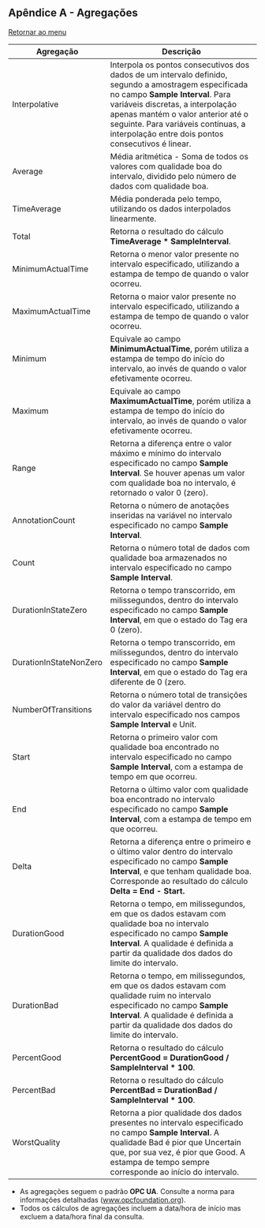 
## Apêndice A - Agregações

[Retornar ao menu](menu.md)

|Agregação|Descrição|
|---|---|
|Interpolative|Interpola os pontos consecutivos dos dados de um intervalo definido, segundo a amostragem especificada no campo **Sample Interval**. Para variáveis discretas, a interpolação apenas mantém o valor anterior até o seguinte. Para variáveis contínuas, a interpolação entre dois pontos consecutivos é linear.|
|Average|Média aritmética - Soma de todos os valores com qualidade boa do intervalo, dividido pelo número de dados com qualidade boa.|
|TimeAverage|Média ponderada pelo tempo, utilizando os dados interpolados linearmente.|
|Total|Retorna o resultado do cálculo **TimeAverage * SampleInterval**.|
|MinimumActualTime|Retorna o menor valor presente no intervalo especificado, utilizando a estampa de tempo de quando o valor ocorreu.|
|MaximumActualTime|Retorna o maior valor presente no intervalo especificado, utilizando a estampa de tempo de quando o valor ocorreu.|
|Minimum|Equivale ao campo **MinimumActualTime**, porém utiliza a estampa de tempo do início do intervalo, ao invés de quando o valor efetivamente ocorreu.|
|Maximum|Equivale ao campo **MaximumActualTime**, porém utiliza a estampa de tempo do início do intervalo, ao invés de quando o valor efetivamente ocorreu.|
|Range|Retorna a diferença entre o valor máximo e mínimo do intervalo especificado no campo **Sample Interval**. Se houver apenas um valor com qualidade boa no intervalo, é retornado o valor 0 (zero).|
|AnnotationCount|Retorna o número de anotações inseridas na variável no intervalo especificado no campo **Sample Interval**.|
|Count|Retorna o número total de dados com qualidade boa armazenados no intervalo especificado no campo **Sample Interval**.|
|DurationInStateZero|Retorna o tempo transcorrido, em milissegundos, dentro do intervalo especificado no campo **Sample Interval**, em que o estado do Tag era 0 (zero).|
|DurationInStateNonZero|Retorna o tempo transcorrido, em milissegundos, dentro do intervalo especificado no campo **Sample Interval**, em que o estado do Tag era diferente de 0 (zero.|
|NumberOfTransitions|Retorna o número total de transições do valor da variável dentro do intervalo especificado nos campos **Sample Interval** e Unit.|
|Start|Retorna o primeiro valor com qualidade boa encontrado no intervalo especificado no campo **Sample Interval**, com a estampa de tempo em que ocorreu.|
|End|Retorna o último valor com qualidade boa encontrado no intervalo especificado no campo **Sample Interval**, com a estampa de tempo em que ocorreu.|
|Delta|Retorna a diferença entre o primeiro e o último valor dentro do intervalo especificado no campo **Sample Interval**, e que tenham qualidade boa. Corresponde ao resultado do cálculo **Delta = End - Start.**|
|DurationGood|Retorna o tempo, em milissegundos, em que os dados estavam com qualidade boa no intervalo especificado no campo **Sample Interval**. A qualidade é definida a partir da qualidade dos dados do limite do intervalo.|
|DurationBad|Retorna o tempo, em milissegundos, em que os dados estavam com qualidade ruim no intervalo especificado no campo **Sample Interval**. A qualidade é definida a partir da qualidade dos dados do limite do intervalo.|
|PercentGood|Retorna o resultado do cálculo **PercentGood = DurationGood / SampleInterval * 100**.|
|PercentBad|Retorna o resultado do cálculo **PercentBad = DurationBad / SampleInterval * 100**.|
|WorstQuality|Retorna a pior qualidade dos dados presentes no intervalo especificado no campo **Sample Interval**. A qualidade Bad é pior que Uncertain que, por sua vez, é pior que Good. A estampa de tempo sempre corresponde ao início do intervalo.|



* As agregações seguem o padrão **OPC UA**. Consulte a norma para informações detalhadas (www.opcfoundation.org).
* Todos os cálculos de agregações incluem a data/hora de início mas excluem a data/hora final da consulta. 
